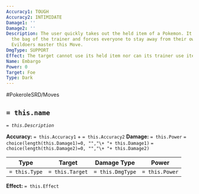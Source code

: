 ```yaml
---
Accuracy1: TOUGH
Accuracy2: INTIMIDATE
Damage1: ''
Damage2: ''
Description: The user quickly takes out the held item of a Pokemon. It also empties
  the bag of the trainer and forces everyone to stay away from their own properties.
  Evildoers master this Move.
DmgType: SUPPORT
Effect: The target cannot use its held item nor can its trainer use items on it.
Name: Embargo
Power: 0
Target: Foe
Type: Dark
---
```


#PokeroleSRD/Moves

## `= this.name` 
*`= this.Description`*

**Accuracy:** `= this.Accuracy1` + `= this.Accuracy2`
**Damage:** `= this.Power` `= choice(length(this.Damage1)=0, "","\+ "+ this.Damage1)` `= choice(length(this.Damage2)=0, "","\+ "+ this.Damage2)`

| Type          | Target          | Damage Type          | Power          |
| ------------- | --------------- | ---------------- | -------------- |
| `= this.Type` | `= this.Target` | `= this.DmgType` | `= this.Power` | 

**Effect:** `= this.Effect`